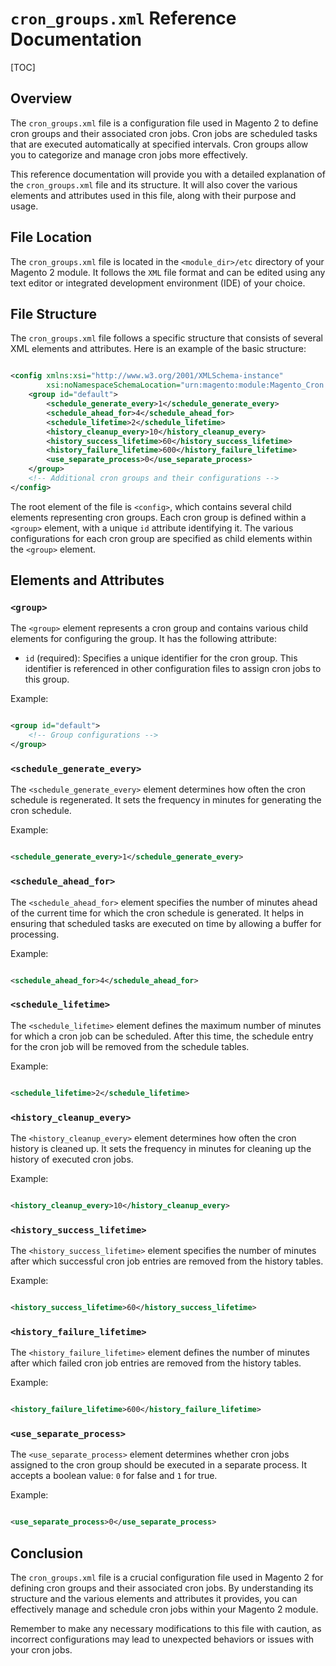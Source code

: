 # `cron_groups.xml` Reference Documentation

[TOC]

## Overview

The `cron_groups.xml` file is a configuration file used in Magento 2 to define cron groups and their associated cron
jobs. Cron jobs are scheduled tasks that are executed automatically at specified intervals. Cron groups allow you to
categorize and manage cron jobs more effectively.

This reference documentation will provide you with a detailed explanation of the `cron_groups.xml` file and its
structure. It will also cover the various elements and attributes used in this file, along with their purpose and usage.

## File Location

The `cron_groups.xml` file is located in the `<module_dir>/etc` directory of your Magento 2 module. It follows the `XML`
file format and can be edited using any text editor or integrated development environment (IDE) of your choice.

## File Structure

The `cron_groups.xml` file follows a specific structure that consists of several XML elements and attributes. Here is an
example of the basic structure:

```xml

<config xmlns:xsi="http://www.w3.org/2001/XMLSchema-instance"
        xsi:noNamespaceSchemaLocation="urn:magento:module:Magento_Cron:etc/cron_groups.xsd">
    <group id="default">
        <schedule_generate_every>1</schedule_generate_every>
        <schedule_ahead_for>4</schedule_ahead_for>
        <schedule_lifetime>2</schedule_lifetime>
        <history_cleanup_every>10</history_cleanup_every>
        <history_success_lifetime>60</history_success_lifetime>
        <history_failure_lifetime>600</history_failure_lifetime>
        <use_separate_process>0</use_separate_process>
    </group>
    <!-- Additional cron groups and their configurations -->
</config>
```

The root element of the file is `<config>`, which contains several child elements representing cron groups. Each cron
group is defined within a `<group>` element, with a unique `id` attribute identifying it. The various configurations for
each cron group are specified as child elements within the `<group>` element.

## Elements and Attributes

### `<group>`

The `<group>` element represents a cron group and contains various child elements for configuring the group. It has the
following attribute:

- `id` (required): Specifies a unique identifier for the cron group. This identifier is referenced in other
  configuration files to assign cron jobs to this group.

Example:

```xml

<group id="default">
    <!-- Group configurations -->
</group>
```

### `<schedule_generate_every>`

The `<schedule_generate_every>` element determines how often the cron schedule is regenerated. It sets the frequency in
minutes for generating the cron schedule.

Example:

```xml

<schedule_generate_every>1</schedule_generate_every>
```

### `<schedule_ahead_for>`

The `<schedule_ahead_for>` element specifies the number of minutes ahead of the current time for which the cron schedule
is generated. It helps in ensuring that scheduled tasks are executed on time by allowing a buffer for processing.

Example:

```xml

<schedule_ahead_for>4</schedule_ahead_for>
```

### `<schedule_lifetime>`

The `<schedule_lifetime>` element defines the maximum number of minutes for which a cron job can be scheduled. After
this time, the schedule entry for the cron job will be removed from the schedule tables.

Example:

```xml

<schedule_lifetime>2</schedule_lifetime>
```

### `<history_cleanup_every>`

The `<history_cleanup_every>` element determines how often the cron history is cleaned up. It sets the frequency in
minutes for cleaning up the history of executed cron jobs.

Example:

```xml

<history_cleanup_every>10</history_cleanup_every>
```

### `<history_success_lifetime>`

The `<history_success_lifetime>` element specifies the number of minutes after which successful cron job entries are
removed from the history tables.

Example:

```xml

<history_success_lifetime>60</history_success_lifetime>
```

### `<history_failure_lifetime>`

The `<history_failure_lifetime>` element defines the number of minutes after which failed cron job entries are removed
from the history tables.

Example:

```xml

<history_failure_lifetime>600</history_failure_lifetime>
```

### `<use_separate_process>`

The `<use_separate_process>` element determines whether cron jobs assigned to the cron group should be executed in a
separate process. It accepts a boolean value: `0` for false and `1` for true.

Example:

```xml

<use_separate_process>0</use_separate_process>
```

## Conclusion

The `cron_groups.xml` file is a crucial configuration file used in Magento 2 for defining cron groups and their
associated cron jobs. By understanding its structure and the various elements and attributes it provides, you can
effectively manage and schedule cron jobs within your Magento 2 module.

Remember to make any necessary modifications to this file with caution, as incorrect configurations may lead to
unexpected behaviors or issues with your cron jobs.
